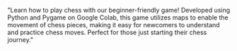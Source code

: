 "Learn how to play chess with our beginner-friendly game! Developed using Python and Pygame on Google Colab, this game utilizes maps to enable the movement of chess pieces, making it easy for newcomers to understand and practice chess moves. Perfect for those just starting their chess journey."
